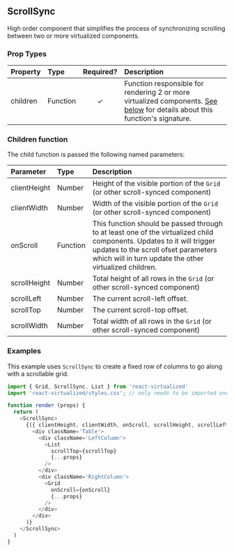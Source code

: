ScrollSync
---------------

High order component that simplifies the process of synchronizing scrolling between two or more virtualized components.

### Prop Types
| Property | Type | Required? | Description |
|:---|:---|:---:|:---|
| children | Function | ✓ | Function responsible for rendering 2 or more virtualized components. [See below](#children-function) for details about this function's signature. |

### Children function

The child function is passed the following named parameters:

| Parameter | Type | Description |
|:---|:---|:---|
| clientHeight | Number | Height of the visible portion of the `Grid` (or other scroll-synced component) |
| clientWidth | Number | Width of the visible portion of the `Grid` (or other scroll-synced component) |
| onScroll | Function | This function should be passed through to at least one of the virtualized child components. Updates to it will trigger updates to the scroll ofset parameters which will in turn update the other virtualized children. |
| scrollHeight | Number | Total height of all rows in the `Grid` (or other scroll-synced component) |
| scrollLeft | Number | The current scroll-left offset. |
| scrollTop | Number | The current scroll-top offset. |
| scrollWidth | Number | Total width of all rows in the `Grid` (or other scroll-synced component) |

### Examples

This example uses `ScrollSync` to create a fixed row of columns to go along with a scrollable grid.

```js
import { Grid, ScrollSync, List } from 'react-virtualized'
import 'react-virtualized/styles.css'; // only needs to be imported once

function render (props) {
  return (
    <ScrollSync>
      {({ clientHeight, clientWidth, onScroll, scrollHeight, scrollLeft, scrollTop, scrollWidth }) => (
        <div className='Table'>
          <div className='LeftColumn'>
            <List
              scrollTop={scrollTop}
              {...props}
            />
          </div>
          <div className='RightColumn'>
            <Grid
              onScroll={onScroll}
              {...props}
            />
          </div>
        </div>
      )}
    </ScrollSync>
  )
}
```
